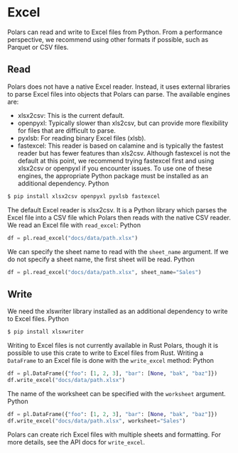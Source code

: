 # Excel
Polars can read and write to Excel files from Python.
From a performance perspective, we recommend using other formats if possible, such as Parquet or CSV files.
## Read
Polars does not have a native Excel reader. Instead, it uses external libraries to parse Excel files into objects that Polars can parse. The available engines are:
* xlsx2csv: This is the current default.
* openpyxl: Typically slower than xls2csv, but can provide more flexibility for files that are difficult to parse.
* pyxlsb: For reading binary Excel files (xlsb).
* fastexcel: This reader is based on calamine and is typically the fastest reader but has fewer features than xls2csv.
Although fastexcel is not the default at this point, we recommend trying fastexcel first and using xlsx2csv or openpyxl if you encounter issues.
To use one of these engines, the appropriate Python package must be installed as an additional dependency.
 Python
```python
$ pip install xlsx2csv openpyxl pyxlsb fastexcel
```

The default Excel reader is xlsx2csv.
It is a Python library which parses the Excel file into a CSV file which Polars then reads with the native CSV reader.
We read an Excel file with `read_excel`:
 Python
 
```python
df = pl.read_excel("docs/data/path.xlsx")
```

We can specify the sheet name to read with the `sheet_name` argument. If we do not specify a sheet name, the first sheet will be read.
 Python
 
```python
df = pl.read_excel("docs/data/path.xlsx", sheet_name="Sales")
```

## Write
We need the xlswriter library installed as an additional dependency to write to Excel files.
 Python
```python
$ pip install xlsxwriter
```

Writing to Excel files is not currently available in Rust Polars, though it is possible to use this crate to write to Excel files from Rust.
Writing a `DataFrame` to an Excel file is done with the `write_excel` method:
 Python
 
```python
df = pl.DataFrame({"foo": [1, 2, 3], "bar": [None, "bak", "baz"]})
df.write_excel("docs/data/path.xlsx")
```

The name of the worksheet can be specified with the `worksheet` argument.
 Python
 
```python
df = pl.DataFrame({"foo": [1, 2, 3], "bar": [None, "bak", "baz"]})
df.write_excel("docs/data/path.xlsx", worksheet="Sales")
```

Polars can create rich Excel files with multiple sheets and formatting. For more details, see the API docs for `write_excel`.